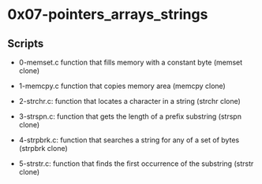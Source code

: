 # 0x07-pointers_arrays_strings

## Scripts

- 0-memset.c
	function that fills memory with a constant byte (memset clone)

- 1-memcpy.c
	function that copies memory area (memcpy clone)

- 2-strchr.c:
	function that locates a character in a string (strchr clone)

- 3-strspn.c:
	function that gets the length of a prefix substring (strspn clone)

- 4-strpbrk.c:
	function that searches a string for any of a set of bytes (strpbrk clone)

- 5-strstr.c:
	function that finds the first occurrence of the substring (strstr clone)
